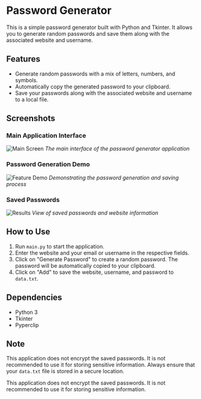 # Password Generator

This is a simple password generator built with Python and Tkinter. It allows you to generate random passwords and save them along with the associated website and username.

## Features

- Generate random passwords with a mix of letters, numbers, and symbols.
- Automatically copy the generated password to your clipboard.
- Save your passwords along with the associated website and username to a local file.

## Screenshots

### Main Application Interface
![Main Screen](images/main_screen.png)
*The main interface of the password generator application*

### Password Generation Demo
![Feature Demo](images/feature-demo.png)
*Demonstrating the password generation and saving process*

### Saved Passwords
![Results](images/result.png)
*View of saved passwords and website information*
## How to Use

1. Run `main.py` to start the application.
2. Enter the website and your email or username in the respective fields.
3. Click on "Generate Password" to create a random password. The password will be automatically copied to your clipboard.
4. Click on "Add" to save the website, username, and password to `data.txt`.

## Dependencies

- Python 3
- Tkinter
- Pyperclip

## Note

This application does not encrypt the saved passwords. It is not recommended to use it for storing sensitive information. Always ensure that your `data.txt` file is stored in a secure location.

This application does not encrypt the saved passwords. It is not recommended to use it for storing sensitive information.
